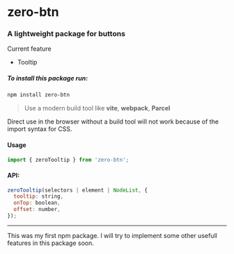 # zero-btn

### A lightweight package for buttons

Current feature

- Tooltip

##### To install this package run:

```bash
npm install zero-btn
```

> Use a modern build tool like **vite**, **webpack**, **Parcel**

Direct use in the browser without a build tool will not work because of the import syntax for CSS.

#### Usage

```javascript
import { zeroTooltip } from 'zero-btn';
```

#### API:

```javascript
zeroTooltip(selectors | element | NodeList, {
  tooltip: string,
  onTop: boolean,
  offset: number,
});
```

---

This was my first npm package. I will try to implement some other usefull features in this package soon.
